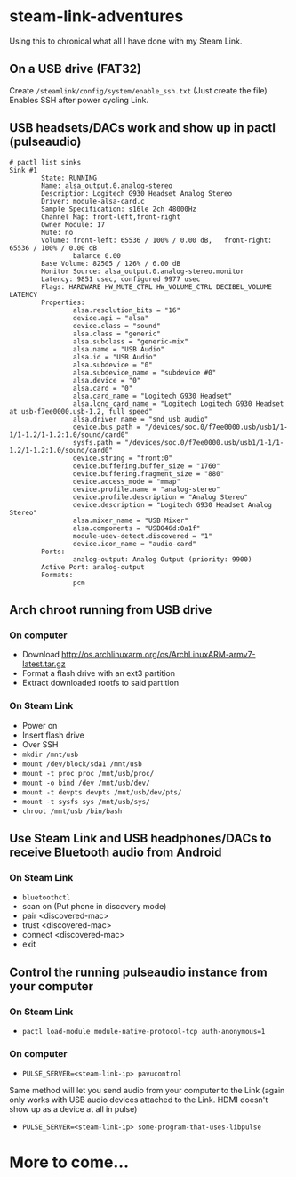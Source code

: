 # steam-link-adventures

Using this to chronical what all I have done with my Steam Link.

## On a USB drive (FAT32)

Create `/steamlink/config/system/enable_ssh.txt` (Just create the file) Enables SSH after power cycling Link.

## USB headsets/DACs work and show up in pactl (pulseaudio)

````
# pactl list sinks
Sink #1
        State: RUNNING
        Name: alsa_output.0.analog-stereo
        Description: Logitech G930 Headset Analog Stereo
        Driver: module-alsa-card.c
        Sample Specification: s16le 2ch 48000Hz
        Channel Map: front-left,front-right
        Owner Module: 17
        Mute: no
        Volume: front-left: 65536 / 100% / 0.00 dB,   front-right: 65536 / 100% / 0.00 dB
                balance 0.00
        Base Volume: 82505 / 126% / 6.00 dB
        Monitor Source: alsa_output.0.analog-stereo.monitor
        Latency: 9851 usec, configured 9977 usec
        Flags: HARDWARE HW_MUTE_CTRL HW_VOLUME_CTRL DECIBEL_VOLUME LATENCY
        Properties:
                alsa.resolution_bits = "16"
                device.api = "alsa"
                device.class = "sound"
                alsa.class = "generic"
                alsa.subclass = "generic-mix"
                alsa.name = "USB Audio"
                alsa.id = "USB Audio"
                alsa.subdevice = "0"
                alsa.subdevice_name = "subdevice #0"
                alsa.device = "0"
                alsa.card = "0"
                alsa.card_name = "Logitech G930 Headset"
                alsa.long_card_name = "Logitech Logitech G930 Headset at usb-f7ee0000.usb-1.2, full speed"
                alsa.driver_name = "snd_usb_audio"
                device.bus_path = "/devices/soc.0/f7ee0000.usb/usb1/1-1/1-1.2/1-1.2:1.0/sound/card0"
                sysfs.path = "/devices/soc.0/f7ee0000.usb/usb1/1-1/1-1.2/1-1.2:1.0/sound/card0"
                device.string = "front:0"
                device.buffering.buffer_size = "1760"
                device.buffering.fragment_size = "880"
                device.access_mode = "mmap"
                device.profile.name = "analog-stereo"
                device.profile.description = "Analog Stereo"
                device.description = "Logitech G930 Headset Analog Stereo"
                alsa.mixer_name = "USB Mixer"
                alsa.components = "USB046d:0a1f"
                module-udev-detect.discovered = "1"
                device.icon_name = "audio-card"
        Ports:
                analog-output: Analog Output (priority: 9900)
        Active Port: analog-output
        Formats:
                pcm
````

## Arch chroot running from USB drive

### On computer

* Download http://os.archlinuxarm.org/os/ArchLinuxARM-armv7-latest.tar.gz
* Format a flash drive with an ext3 partition
* Extract downloaded rootfs to said partition

### On Steam Link

* Power on
* Insert flash drive
* Over SSH
 * `mkdir /mnt/usb`
 * `mount /dev/block/sda1 /mnt/usb`
 * `mount -t proc proc /mnt/usb/proc/`
 * `mount -o bind /dev /mnt/usb/dev/`
 * `mount -t devpts devpts /mnt/usb/dev/pts/`
 * `mount -t sysfs sys /mnt/usb/sys/`
 * `chroot /mnt/usb /bin/bash`

## Use Steam Link and USB headphones/DACs to receive Bluetooth audio from Android

### On Steam Link

* `bluetoothctl`
* scan on (Put phone in discovery mode)
* pair \<discovered-mac\>
* trust \<discovered-mac\>
* connect \<discovered-mac\>
* exit

## Control the running pulseaudio instance from your computer

### On Steam Link

* `pactl load-module module-native-protocol-tcp auth-anonymous=1`

### On computer

* `PULSE_SERVER=<steam-link-ip> pavucontrol`

Same method will let you send audio from your computer to the Link (again only works with USB audio devices attached to the Link. HDMI doesn't show up as a device at all in pulse)

* `PULSE_SERVER=<steam-link-ip> some-program-that-uses-libpulse`

# More to come...
